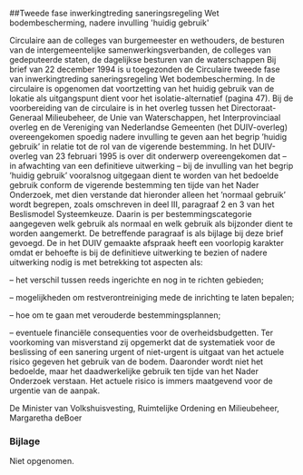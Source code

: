 <meta http-equiv='Content-Type' content='text/html; charset=utf-8' />

##Tweede fase inwerkingtreding saneringsregeling Wet bodembescherming, nadere invulling 'huidig gebruik'

Circulaire aan de colleges van burgemeester en wethouders, de besturen van de intergemeentelijke samenwerkingsverbanden, de colleges van gedeputeerde staten, de dagelijkse besturen van de waterschappen     Bij brief van 22 december 1994 is u toegezonden de Circulaire tweede fase van inwerkingtreding saneringsregeling Wet bodembescherming. In de circulaire is opgenomen dat voortzetting van het huidig gebruik van de lokatie als uitgangspunt dient voor het isolatie-alternatief (pagina 47). Bij de voorbereiding van de circulaire is in het overleg tussen het Directoraat-Generaal Milieubeheer, de Unie van Waterschappen, het Interprovinciaal overleg en de Vereniging van Nederlandse Gemeenten (het DUIV-overleg) overeengekomen spoedig nadere invulling te geven aan het begrip ’huidig gebruik’ in relatie tot de rol van de vigerende bestemming. In het DUIV-overleg van 23 februari 1995 is over dit onderwerp overeengekomen dat – in afwachting van een definitieve uitwerking – bij de invulling van het begrip ’huidig gebruik’ vooralsnog uitgegaan dient te worden van het bedoelde gebruik conform de vigerende bestemming ten tijde van het Nader Onderzoek, met dien verstande dat hieronder alleen het ’normaal gebruik’ wordt begrepen, zoals omschreven in deel III, paragraaf 2 en 3 van het Beslismodel Systeemkeuze. Daarin is per bestemmingscategorie aangegeven welk gebruik als normaal en welk gebruik als bijzonder dient te worden aangemerkt. De betreffende paragraaf is als bijlage bij deze brief gevoegd. De in het DUIV gemaakte afspraak heeft een voorlopig karakter omdat er behoefte is bij de definitieve uitwerking te bezien of nadere uitwerking nodig is met betrekking tot aspecten als: 

– het verschil tussen reeds ingerichte en nog in te richten gebieden;  

– mogelijkheden om restverontreiniging mede de inrichting te laten bepalen;  

– hoe om te gaan met verouderde bestemmingsplannen;  

– eventuele financiële consequenties voor de overheidsbudgetten.   Ter voorkoming van misverstand zij opgemerkt dat de systematiek voor de beslissing of een sanering urgent of niet-urgent is uitgaat van het actuele risico gegeven het gebruik van de bodem. Daaronder wordt niet het bedoelde, maar het daadwerkelijke gebruik ten tijde van het Nader Onderzoek verstaan. Het actuele risico is immers maatgevend voor de urgentie van de aanpak.     

De 
Minister van Volkshuisvesting, Ruimtelijke Ordening en Milieubeheer, 
Margaretha deBoer   

### Bijlage  

Niet opgenomen.  
